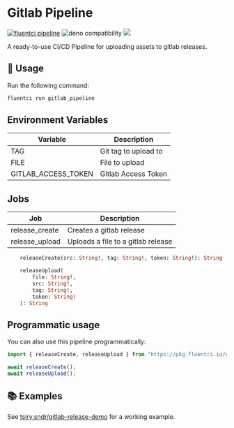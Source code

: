 # Gitlab Pipeline

[![fluentci pipeline](https://img.shields.io/badge/dynamic/json?label=pkg.fluentci.io&labelColor=%23000&color=%23460cf1&url=https%3A%2F%2Fapi.fluentci.io%2Fv1%2Fpipeline%2Fgitlab_pipeline&query=%24.version)](https://pkg.fluentci.io/gitlab_pipeline)
![deno compatibility](https://shield.deno.dev/deno/^1.37)
[![](https://img.shields.io/codecov/c/gh/fluent-ci-templates/gitlab-pipeline)](https://codecov.io/gh/fluent-ci-templates/gitlab-pipeline)

A ready-to-use CI/CD Pipeline for uploading assets to gitlab releases.

## 🚀 Usage

Run the following command:

```bash
fluentci run gitlab_pipeline
```

## Environment Variables

| Variable              | Description                   |
|-----------------------|-------------------------------|
| TAG                   | Git tag to upload to          |
| FILE                  | File to upload                |
| GITLAB_ACCESS_TOKEN   | Gitlab Access Token           |


## Jobs

| Job            | Description                                                |
|----------------|------------------------------------------------------------|
| release_create | Creates a gitlab release                                   |
| release_upload | Uploads a file to a gitlab release                         |

```graphql
    releaseCreate(src: String!, tag: String!, token: String!): String

    releaseUpload(
        file: String!, 
        src: String!, 
        tag: String!, 
        token: String!
    ): String
```

## Programmatic usage

You can also use this pipeline programmatically:

```typescript
import { releaseCreate, releaseUpload } from "https://pkg.fluentci.io/gitlab_pipeline@v0.1.0/mod.ts";

await releaseCreate();
await releaseUpload();
```

## 📚 Examples

See [tsiry.sndr/gitlab-release-demo](https://gitlab.com/tsiry.sndr/gitlab-release-demo) for a working example.